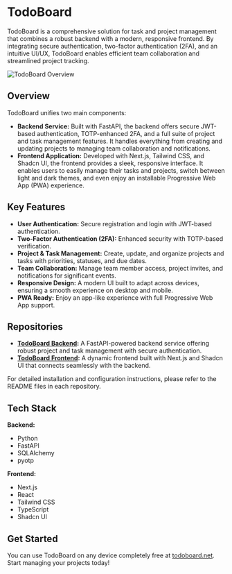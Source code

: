 # TodoBoard

TodoBoard is a comprehensive solution for task and project management that combines a robust backend with a modern, responsive frontend. By integrating secure authentication, two-factor authentication (2FA), and an intuitive UI/UX, TodoBoard enables efficient team collaboration and streamlined project tracking.

![TodoBoard Overview](https://i.imgur.com/0q4ttfY.png)

## Overview

TodoBoard unifies two main components:

- **Backend Service:** Built with FastAPI, the backend offers secure JWT-based authentication, TOTP-enhanced 2FA, and a full suite of project and task management features. It handles everything from creating and updating projects to managing team collaboration and notifications.
- **Frontend Application:** Developed with Next.js, Tailwind CSS, and Shadcn UI, the frontend provides a sleek, responsive interface. It enables users to easily manage their tasks and projects, switch between light and dark themes, and even enjoy an installable Progressive Web App (PWA) experience.

## Key Features

- **User Authentication:** Secure registration and login with JWT-based authentication.
- **Two-Factor Authentication (2FA):** Enhanced security with TOTP-based verification.
- **Project & Task Management:** Create, update, and organize projects and tasks with priorities, statuses, and due dates.
- **Team Collaboration:** Manage team member access, project invites, and notifications for significant events.
- **Responsive Design:** A modern UI built to adapt across devices, ensuring a smooth experience on desktop and mobile.
- **PWA Ready:** Enjoy an app-like experience with full Progressive Web App support.

## Repositories

- **[TodoBoard Backend](https://github.com/TodoBoard/FastAPI-TodoBoard-Backend):** A FastAPI-powered backend service offering robust project and task management with secure authentication.
- **[TodoBoard Frontend](https://github.com/TodoBoard/ShadcnUI-TodoBoard-Frontend):** A dynamic frontend built with Next.js and Shadcn UI that connects seamlessly with the backend.

For detailed installation and configuration instructions, please refer to the README files in each repository.

## Tech Stack

**Backend:**
- Python
- FastAPI
- SQLAlchemy
- pyotp

**Frontend:**
- Next.js
- React
- Tailwind CSS
- TypeScript
- Shadcn UI

## Get Started

You can use TodoBoard on any device completely free at [todoboard.net](https://todoboard.net). Start managing your projects today!
